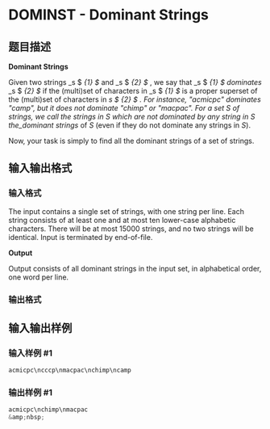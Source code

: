 # DOMINST - Dominant Strings

## 题目描述

**Dominant Strings**

Given two strings _s $ _{1} $_ and _s $ _{2} $_ , we say that _s $ _{1} $_ _dominates_ _s $ _{2} $_ if the (multi)set of characters in _s $ _{1} $_ is a proper superset of the (multi)set of characters in _s $ _{2} $_ . For instance, "acmicpc" dominates "camp", but it does not dominate "chimp" or "macpac". For a set _S_ of strings, we call the strings in _S_ which are not dominated by any string in _S_ the_dominant strings_ of _S_ (even if they do not dominate any strings in _S_).

Now, your task is simply to find all the dominant strings of a set of strings.

## 输入输出格式

### 输入格式

The input contains a single set of strings, with one string per line. Each string consists of at least one and at most ten lower-case alphabetic characters. There will be at most 15000 strings, and no two strings will be identical. Input is terminated by end-of-file.

**Output**

Output consists of all dominant strings in the input set, in alphabetical order, one word per line.

### 输出格式

## 输入输出样例

### 输入样例 #1

```cpp
acmicpc\ncccp\nmacpac\nchimp\ncamp
```


### 输出样例 #1

```cpp
acmicpc\nchimp\nmacpac
&amp;nbsp;
```


